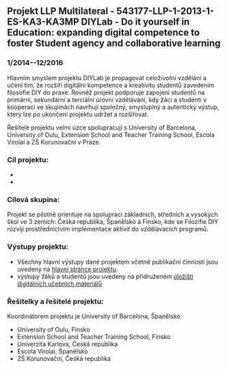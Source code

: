 ## Projekt LLP Multilateral - 543177-LLP-1-2013-1-ES-KA3-KA3MP DIYLab - Do it yourself in Education: expanding digital competence to foster Student agency and collaborative learning 

### 1/2014--12/2016

Hlavním smyslem projektu DIYLab je propagovat celoživotní vzdělání a
učení tím, že rozšíří digitální kompetence a kreativitu studentů
zavedením filosofie DIY do praxe. Rovněž projekt podporuje zapojení
studentů na primární, sekundární a terciální úrovni vzdělávání, kdy žáci
a studenti v kooperaci ve skupinách navrhují společný, smysluplný a
autentický výstup, který lze po ukončení projektu udržet a rozšiřovat.

Řešitelé projektu velmi úzce spolupracují s University of Barcelona,
University of Oulu, Extension School and Teacher Training School, Escola
Virolai a ZŠ Korunovační v Praze.

### Cíl projektu:

-   
-   

### Cílová skupina:

Projekt se pilotně orientuje na spolupráci základních, středních a
vysokých škol ve 3 zemích: Česká republika, Španělsko a Finsko, kde se
Filozifie DIY rozvíjí prostřednictvím implementace aktivit do
vzdělávacích programů.

### Výstupy projektu:

-   Všechny hlavní výstupy dané projektem včetně publikační činnosti
    jsou uvedeny na [hlavní stránce projektu](http://diylab.eu/).
-   výstupy žáků a studentů jsou uvedeny na přidruženém [úložišti
    digitálních učebních materiálů](http://hub.diylab.eu/)

### Řešitelky a řešitelé projektu:

Koordinátorem projektu je University of Barcelona, Španělsko

-   University of Oulu, Finsko
-   Extension School and Teacher Training School, Finsko
-   Univerzita Karlova, Česká republika
-   Escola Virolai, Španělsko
-   ZŠ Korunovační, Česká republika
